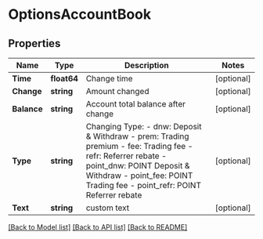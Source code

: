 # OptionsAccountBook

## Properties

Name | Type | Description | Notes
------------ | ------------- | ------------- | -------------
**Time** | **float64** | Change time | [optional] 
**Change** | **string** | Amount changed | [optional] 
**Balance** | **string** | Account total balance after change | [optional] 
**Type** | **string** | Changing Type: - dnw: Deposit &amp; Withdraw - prem: Trading premium - fee: Trading fee - refr: Referrer rebate - point_dnw: POINT Deposit &amp; Withdraw - point_fee: POINT Trading fee - point_refr: POINT Referrer rebate | [optional] 
**Text** | **string** | custom text | [optional] 

[[Back to Model list]](../README.md#documentation-for-models) [[Back to API list]](../README.md#documentation-for-api-endpoints) [[Back to README]](../README.md)



